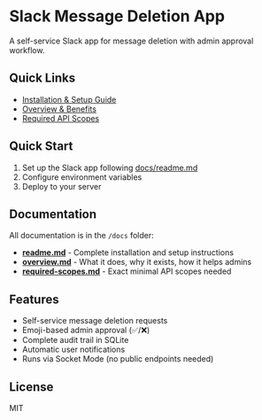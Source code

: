 # Slack Message Deletion App

A self-service Slack app for message deletion with admin approval workflow.

## Quick Links

- [Installation & Setup Guide](docs/readme.md)
- [Overview & Benefits](docs/overview.md)
- [Required API Scopes](docs/required-scopes.md)

## Quick Start

1. Set up the Slack app following [docs/readme.md](docs/readme.md)
2. Configure environment variables
3. Deploy to your server

## Documentation

All documentation is in the `/docs` folder:

- **[readme.md](docs/readme.md)** - Complete installation and setup instructions
- **[overview.md](docs/overview.md)** - What it does, why it exists, how it helps admins
- **[required-scopes.md](docs/required-scopes.md)** - Exact minimal API scopes needed

## Features

- Self-service message deletion requests
- Emoji-based admin approval (✅/❌)
- Complete audit trail in SQLite
- Automatic user notifications
- Runs via Socket Mode (no public endpoints needed)

## License

MIT